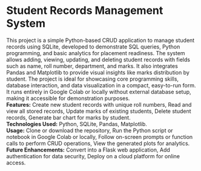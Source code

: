 # Student Records Management System
This project is a simple Python-based CRUD application to manage student records using SQLite, developed to demonstrate SQL queries, Python programming, and basic analytics for placement readiness. The system allows adding, viewing, updating, and deleting student records with fields such as name, roll number, department, and marks. It also integrates Pandas and Matplotlib to provide visual insights like marks distribution by student. The project is ideal for showcasing core programming skills, database interaction, and data visualization in a compact, easy-to-run form. It runs entirely in Google Colab or locally without external database setup, making it accessible for demonstration purposes.  
**Features:** Create new student records with unique roll numbers, Read and view all stored records, Update marks of existing students, Delete student records, Generate bar chart for marks by student.  
**Technologies Used:** Python, SQLite, Pandas, Matplotlib.  
**Usage:** Clone or download the repository, Run the Python script or notebook in Google Colab or locally, Follow on-screen prompts or function calls to perform CRUD operations, View the generated plots for analytics.  
**Future Enhancements:** Convert into a Flask web application, Add authentication for data security, Deploy on a cloud platform for online access.
